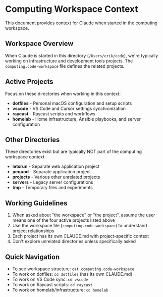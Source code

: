 # Computing Workspace Context

This document provides context for Claude when started in the computing workspace.

## Workspace Overview

When Claude is started in this directory (`/Users/erik/code`), we're typically working on infrastructure and development tools projects. The `computing.code-workspace` file defines the related projects.

## Active Projects

Focus on these directories when working in this context:

- **dotfiles** - Personal macOS configuration and setup scripts
- **vscode** - VS Code and Cursor settings synchronization  
- **raycast** - Raycast scripts and workflows
- **homelab** - Home infrastructure, Ansible playbooks, and server configuration

## Other Directories

These directories exist but are typically NOT part of the computing workspace context:

- **letsrun** - Separate web application project
- **pequod** - Separate application project  
- **projects** - Various other unrelated projects
- **servers** - Legacy server configurations
- **tmp** - Temporary files and experiments

## Working Guidelines

1. When asked about "the workspace" or "the project", assume the user means one of the four active projects listed above
2. Use the workspace file (`computing.code-workspace`) to understand project relationships
3. Each project has its own CLAUDE.md with project-specific context
4. Don't explore unrelated directories unless specifically asked

## Quick Navigation

- To see workspace structure: `cat computing.code-workspace`
- To work on dotfiles: `cd dotfiles` (has its own CLAUDE.md)
- To work on VS Code sync: `cd vscode`
- To work on Raycast scripts: `cd raycast`
- To work on homelab/infrastructure: `cd homelab`